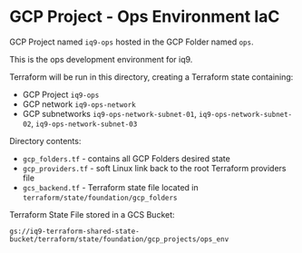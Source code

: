# GCP Project - Ops Environment IaC

GCP Project named `iq9-ops` hosted in the GCP Folder named `ops`.

This is the ops development environment for iq9.

Terraform will be run in this directory, creating a Terraform state containing:

* GCP Project `iq9-ops`
* GCP network `iq9-ops-network`
* GCP subnetworks `iq9-ops-network-subnet-01`, `iq9-ops-network-subnet-02`, `iq9-ops-network-subnet-03`

Directory contents:

* `gcp_folders.tf` - contains all GCP Folders desired state
* `gcp_providers.tf` - soft Linux link back to the root Terraform providers file
* `gcs_backend.tf` - Terraform state file located in `terraform/state/foundation/gcp_folders`

Terraform State File stored in a GCS Bucket:

`gs://iq9-terraform-shared-state-bucket/terraform/state/foundation/gcp_projects/ops_env`